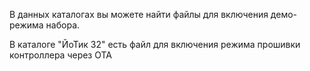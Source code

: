 В данных каталогах вы можете найти файлы для включения демо-режима набора.

В каталоге "ЙоТик 32" есть файл для включения режима прошивки контроллера через OTA
